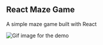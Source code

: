 ## React Maze Game

A simple maze game built with React


![Gif image for the demo](http://res.cloudinary.com/yemiwebby-com-ng/image/upload/v1524364782/maze-game_ajhh42.gif)

